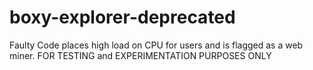 # boxy-explorer-deprecated
Faulty Code places high load on CPU for users and is flagged as a web miner. FOR TESTING and EXPERIMENTATION PURPOSES ONLY
